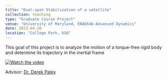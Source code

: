 ```yaml
---
title: "Dual-spin Stabilization of a satellite"
collection: teaching
type: "Graduate Course Project"
venue: "University of Maryland, ENAE646-Advanced Dynamics"
date: 2023-04-20
location: "College Park, USA"
---
```

This goal of this project is to analyze the motion of a torque-free rigid body and determine its
trajectory in the inertial frame

[![Watch the video](https://img.youtube.com/vi/y8K060h1tH8/default.jpg)](https://youtu.be/y8K060h1tH8)

Advisor: [Dr. Derek Paley](https://scholar.google.com/citations?user=P9QqWAgAAAAJ&hl=en)
